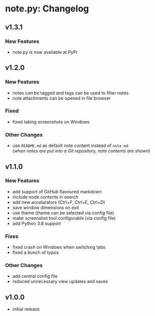 # note.py: Changelog

## v1.3.1

### New Features

- note.py is now available at PyPi

## v1.2.0

### New Features

- notes can be tagged and tags can be used to filter notes
- note attachments can be opened in file browser

### Fixed

- fixed taking screenshots on Windows 

### Other Changes

- use `README.md` as default note content instead of `note.md`  
  _(when notes are put into a Git repository, note contents are shown)_

## v1.1.0

### New Features

- add support of GitHub flavoured markdown
- include node contents in search
- add new accelarators (Ctrl+F, Ctrl+E, Ctrl+D)
- save window dimensions on exit
- use theme (theme can be selected via config file)
- make screenshot tool configurable (via config file)
- add Python 3.8 support

### Fixes

- fixed crash on Windows when switching tabs
- fixed a bunch of typos

### Other Changes

- add central config file
- reduced unnecessary view updates and saves 


## v1.0.0

- initial release